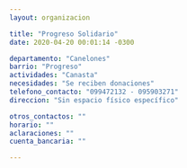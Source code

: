```yaml
---
layout: organizacion

title: "Progreso Solidario"
date: 2020-04-20 00:01:14 -0300

departamento: "Canelones"
barrio: "Progreso"
actividades: "Canasta"
necesidades: "Se reciben donaciones"
telefono_contacto: "099472132 - 095903271"
direccion: "Sin espacio físico específico"

otros_contactos: ""
horario: ""
aclaraciones: ""
cuenta_bancaria: ""

---
```

